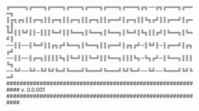 ╔════╗╔═══╗╔═══╗╔═══╗╔═══╗╔═══╗╔═══╗╔╗──╔╗╔═══╗╔═══╗
║╔╗╔╗║║╔═╗║║╔═╗║║╔═╗║║╔═╗║║╔══╝║╔═╗║║╚╗╔╝║║╔══╝║╔═╗║
╚╝║║╚╝║║─║║║╚═╝║║╚══╗║╚══╗║╚══╗║╚═╝║╚╗║║╔╝║╚══╗║╚═╝║
──║║──║╚═╝║║╔╗╔╝╚══╗║╚══╗║║╔══╝║╔╗╔╝─║╚╝║─║╔══╝║╔╗╔╝
──║║──║╔═╗║║║║╚╗║╚═╝║║╚═╝║║╚══╗║║║╚╗─╚╗╔╝─║╚══╗║║║╚╗
──╚╝──╚╝─╚╝╚╝╚═╝╚═══╝╚═══╝╚═══╝╚╝╚═╝──╚╝──╚═══╝╚╝╚═╝
############################################################
v. 0.0.001
############################################################
